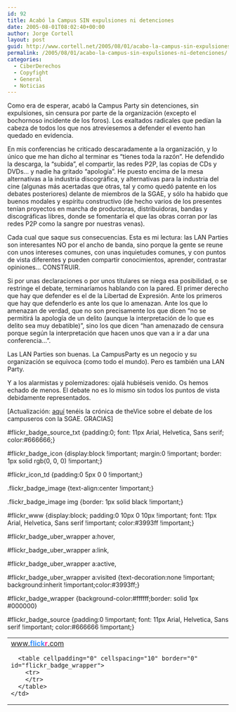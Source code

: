 ```yaml
---
id: 92
title: Acabó la Campus SIN expulsiones ni detenciones
date: 2005-08-01T08:02:40+00:00
author: Jorge Cortell
layout: post
guid: http://www.cortell.net/2005/08/01/acabo-la-campus-sin-expulsiones-ni-detenciones/
permalink: /2005/08/01/acabo-la-campus-sin-expulsiones-ni-detenciones/
categories:
  - CiberDerechos
  - Copyfight
  - General
  - Noticias
---
```

Como era de esperar, acabó la Campus Party sin detenciones, sin expulsiones, sin censura por parte de la organización (excepto el bochornoso incidente de los foros). Los exaltados radicales que pedí­an la cabeza de todos los que nos atreviesemos a defender el evento han quedado en evidencia.

En mis conferencias he criticado descaradamente a la organización, y lo único que me han dicho al terminar es &#8220;tienes toda la razón&#8221;. He defendido la descarga, la &#8220;subida&#8221;, el compartir, las redes P2P, las copias de CDs y DVDs&#8230; y nadie ha gritado &#8220;apologí­a&#8221;. He puesto encima de la mesa alternativas a la industria discográfica, y alternativas para la industria del cine (algunas más acertadas que otras, tal y como quedó patente en los debates posteriores) delante de miembros de la SGAE, y sólo ha habido que buenos modales y espí­ritu constructivo (de hecho varios de los presentes tení­an proyectos en marcha de productoras, distribuidoras, bandas y discográficas libres, donde se fomentarí­a el que las obras corran por las redes P2P como la sangre por nuestras venas).

Cada cual que saque sus consecuencias. Esta es mi lectura: las LAN Parties son interesantes NO por el ancho de banda, sino porque la gente se reune con unos intereses comunes, con unas inquietudes comunes, y con puntos de vista diferentes y pueden compartir conocimientos, aprender, contrastar opiniones&#8230; CONSTRUIR.

Si por unas declaraciones o por unos titulares se niega esa posibilidad, o se restringe el debate, terminarí­amos hablando con la pared. El primer derecho que hay que defender es el de la Libertad de Expresión. Ante los primeros que hay que defenderlo es ante los que lo amenazan. Ante los que lo amenazan de verdad, que no son precisamente los que dicen &#8220;no se permitirá la apologí­a de un delito (aunque la interpretación de lo que es delito sea muy debatible)&#8221;, sino los que dicen &#8220;han amenazado de censura porque según la interpretación que hacen unos que van a ir a dar una conferencia&#8230;&#8221;.

Las LAN Parties son buenas. La CampusParty es un negocio y su organización se equivoca (como todo el mundo). Pero es también una LAN Party.

Y a los alarmistas y polemizadores: ojalá hubiéseis venido. Os hemos echado de menos. El debate no es lo mismo sin todos los puntos de vista debidamente representados.

[Actualización: [aquí­](http://the-vice.com/index.php/all/2005/08/01/los_hombres_misteriosos_mistery_man_s) tenéis la crónica de theVice sobre el debate de los campuseros con la SGAE. GRACIAS]

#flickr\_badge\_source_txt {padding:0; font: 11px Arial, Helvetica, Sans serif; color:#666666;}
  
#flickr\_badge\_icon {display:block !important; margin:0 !important; border: 1px solid rgb(0, 0, 0) !important;}
  
#flickr\_icon\_td {padding:0 5px 0 0 !important;}
  
.flickr\_badge\_image {text-align:center !important;}
  
.flickr\_badge\_image img {border: 1px solid black !important;}
  
#flickr_www {display:block; padding:0 10px 0 10px !important; font: 11px Arial, Helvetica, Sans serif !important; color:#3993ff !important;}
  
#flickr\_badge\_uber_wrapper a:hover,
  
#flickr\_badge\_uber_wrapper a:link,
  
#flickr\_badge\_uber_wrapper a:active,
  
#flickr\_badge\_uber_wrapper a:visited {text-decoration:none !important; background:inherit !important;color:#3993ff;}
  
#flickr\_badge\_wrapper {background-color:#ffffff;border: solid 1px #000000}
  
#flickr\_badge\_source {padding:0 !important; font: 11px Arial, Helvetica, Sans serif !important; color:#666666 !important;}

<table id="flickr_badge_uber_wrapper" cellpadding="0" cellspacing="10" border="0">
  <tr>
    <td>
      <a href="http://www.flickr.com" id="flickr_www">www.<strong style="color:#3993ff">flick<span style="color:#ff1c92">r</span></strong>.com</a></p> 
      
      <table cellpadding="0" cellspacing="10" border="0" id="flickr_badge_wrapper">
        <tr>
        </tr>
      </table>
    </td>
  </tr>
</table>
